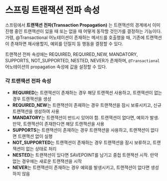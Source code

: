 # 스프링 트랜잭션 전파 속성

스프링에서 **트랜잭션 전파(Transaction Propagation)** 는 트랜잭션의 경계에서 이미 진행 중인 트랜잭션이 있을 때 또는 없을 때 어떻게 동작할 것인가를 결정하는 기능이다. 가령, @Transactional 어노테이션이 존재하는 메서드를 호출했을 때, 기존에 트랜잭션이 존재하면 재사용할지, 예외를 던질지 등 행동을 결정할 수 있다.

트랜잭션 전파 속성에는 REQUIRED, REQUIRED_NEW, MANDATORY, SUPPORTS, NOT_SUPPORTED, NESTED, NEVER가 존재하며, `@Transactional` 어노테이션의 propagation 속성에 값을 설정할 수 있다.

### 각 트랜잭션 전파 속성
- **REQUIRED**는 트랜잭션이 존재하는 경우 해당 트랜잭션 사용하고, 트랜잭션이 없는 경우 트랜잭션을 생성
- **REQUIRED_NEW**는 트랜잭션이 존재하는 경우 트랜잭션을 잠시 보류시키고, 신규 트랜잭션을 생성하여 사용
- **MANDATORY**는 트랜잭션이 반드시 있어야 함. 트랜잭션이 없다면, 예외가 발생. 만약, 트랜잭션이 존재한다면 해당 트랜잭션을 사용
- **SUPPORTS**는 트랜잭션이 존재하는 경우 트랜잭션을 사용하고, 트랜잭션이 없다면 트랜잭션 없이 실행
- **NOT_SUPPORTED**는 트랜잭션이 존재하는 경우 트랜잭션을 잠시 보류하고, 트랜잭션이 없는 상태로 처리
- **NESTED**는 트랜잭션이 있다면 SAVEPOINT를 남기고 중첩 트랜잭션 시작. 만약 없는 경우에는 새로운 트랜잭션을 시작
- **NEVER**는 트랜잭션이 존재하는 경우 예외를 발생시키고, 트랜잭션이 없다면 생성하지 않음
